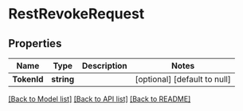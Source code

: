 # RestRevokeRequest

## Properties
Name | Type | Description | Notes
------------ | ------------- | ------------- | -------------
**TokenId** | **string** |  | [optional] [default to null]

[[Back to Model list]](../../README.md#documentation-for-models) [[Back to API list]](../../README.md#documentation-for-api-endpoints) [[Back to README]](../../README.md)


